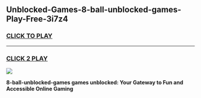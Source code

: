 
## Unblocked-Games-8-ball-unblocked-games-Play-Free-3i7z4
<h3>
<a href="https://premium76.site?title=8-ball-unblocked-games&ref=10A">CLICK TO PLAY</a></h3>
<hr>

<h3>
<a href="https://premium76.site?title=8-ball-unblocked-games&ref=10A">CLICK 2 PLAY</a>
  
</h3>

<a href="https://premium76.site?title=8-ball-unblocked-games&ref=10A"><img src="https://clearcache.store/games.png"></a>


**8-ball-unblocked-games games unblocked: Your Gateway to Fun and Accessible Online Gaming**
